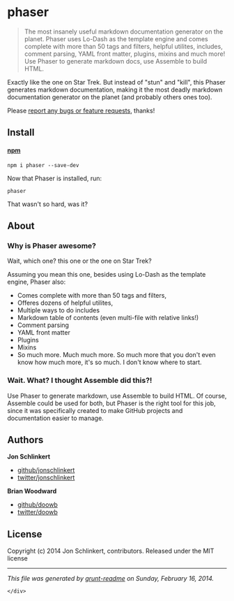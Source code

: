 <!doctype html>
<html lang="en">
  <head>
    <!-- Metadata -->
<meta charset="utf-8">
<meta http-equiv="X-UA-Compatible" content="IE=edge">
<meta name="viewport" content="width=device-width, initial-scale=1">
<meta name="description" content="The most insanely useful markdown documentation generator on the planet. Phaser uses Lo-Dash as the template engine and comes complete with more than 50 tags and filters, helpful utilites, includes, comment parsing, YAML front matter, plugins, mixins and much more! Use Phaser to generate markdown docs, use Assemble to build HTML.">
<meta name="keywords" content="assemble, build, doc, docs generator, docs, documentation, generator, markdown, project docs, readme generator, readme template, readme, repo docs, repository">
<meta name="author" content="Jon Schlinkert">

<!-- Title -->
<title>phaser</title>

<!-- CSS -->
<link rel="stylesheet" href="http://getbootstrap.com/dist/css/bootstrap.min.css">
<link rel="stylesheet" href="http://getbootstrap.com/assets/css/docs.min.css">
  </head>
  <body>
    <div class="container bs-docs-container">
      <h1 id="phaser">phaser</h1>
<blockquote>
<p>The most insanely useful markdown documentation generator on the planet. Phaser uses Lo-Dash as the template engine and comes complete with more than 50 tags and filters, helpful utilites, includes, comment parsing, YAML front matter, plugins, mixins and much more! Use Phaser to generate markdown docs, use Assemble to build HTML.</p>
</blockquote>
<p>Exactly like the one on Star Trek. But instead of &quot;stun&quot; and &quot;kill&quot;, this Phaser generates markdown documentation, making it the most deadly markdown documentation generator on the planet (and probably others ones too).</p>
<p>Please <a href="https://github.com/assemble/phaser/issues/new">report any bugs or feature requests</a>, thanks!</p>
<h2 id="install">Install</h2>
<h4 id="-npm-npmjs-org-"><a href="npmjs.org">npm</a></h4>
<pre><code class="lang-bash">npm i phaser --save-dev
</code></pre>
<p>Now that Phaser is installed, run:</p>
<pre><code>phaser
</code></pre><p>That wasn&#39;t so hard, was it?</p>
<h2 id="about">About</h2>
<h3 id="why-is-phaser-awesome-">Why is Phaser awesome?</h3>
<p>Wait, which one? this one or the one on Star Trek?</p>
<p>Assuming you mean this one, besides using Lo-Dash as the template engine, Phaser also:</p>
<ul>
<li>Comes complete with more than 50 tags and filters,</li>
<li>Offeres dozens of helpful utilites,</li>
<li>Multiple ways to do includes</li>
<li>Markdown table of contents (even multi-file with relative links!)</li>
<li>Comment parsing</li>
<li>YAML front matter</li>
<li>Plugins</li>
<li>Mixins</li>
<li>So much more. Much much more. So much more that you don&#39;t even know how much more, it&#39;s so much. I don&#39;t know where to start.</li>
</ul>
<h3 id="wait-what-i-thought-assemble-did-this-">Wait. What? I thought Assemble did this?!</h3>
<p>Use Phaser to generate markdown, use Assemble to build HTML. Of course, Assemble could be used for both, but Phaser is the right tool for this job, since it was specifically created to make GitHub projects and documentation easier to manage.</p>
<h2 id="authors">Authors</h2>
<p><strong>Jon Schlinkert</strong></p>
<ul>
<li><a href="https://github.com/jonschlinkert">github/jonschlinkert</a></li>
<li><a href="http://twitter.com/jonschlinkert">twitter/jonschlinkert</a></li>
</ul>
<p><strong>Brian Woodward</strong></p>
<ul>
<li><a href="https://github.com/doowb">github/doowb</a></li>
<li><a href="http://twitter.com/jonschlinkert">twitter/doowb</a></li>
</ul>
<h2 id="license">License</h2>
<p>Copyright (c) 2014 Jon Schlinkert, contributors.
Released under the MIT license</p>
<hr>
<p><em>This file was generated by <a href="https://github.com/assemble/grunt-readme">grunt-readme</a> on Sunday, February 16, 2014.</em></p>

    </div>
  </body>
</html>
